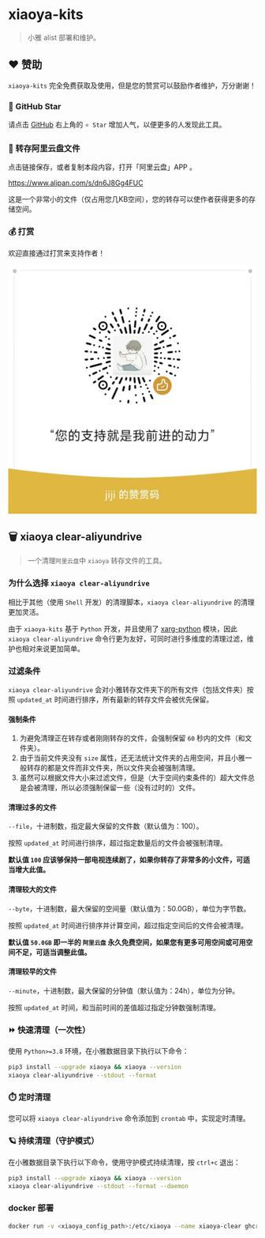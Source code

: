 # xiaoya-kits

> 小雅 alist 部署和维护。

## ❤️ 赞助

`xiaoya-kits` 完全免费获取及使用，但是您的赞赏可以鼓励作者维护，万分谢谢！

### 🌟 GitHub Star

请点击 [GitHub](https://github.com/podboy/xiaoya-kits) 右上角的 `⭐ Star` 增加人气，以便更多的人发现此工具。

### 💽 转存阿里云盘文件

点击链接保存，或者复制本段内容，打开「阿里云盘」APP 。

<https://www.alipan.com/s/dn6J8Gg4FUC>

这是一个非常小的文件（仅占用您几KB空间），您的转存可以使作者获得更多的存储空间。

### 💰 打赏

欢迎直接通过打赏来支持作者！

![微信赞赏码](.resource/wechatpay_rewardcode.jpg)

## 🗑️ xiaoya clear-aliyundrive

> 一个清理`阿里云盘`中 `xiaoya` 转存文件的工具。

### 为什么选择 `xiaoya clear-aliyundrive`

相比于其他（使用 `Shell` 开发）的清理脚本，`xiaoya clear-aliyundrive` 的清理更加灵活。

由于 `xiaoya-kits` 基于 `Python` 开发，并且使用了 [xarg-python](https://github.com/bondbox/xarg-python) 模块，因此 `xiaoya clear-aliyundrive` 命令行更为友好，可同时进行多维度的清理过滤，维护也相对来说更加简单。

### 过滤条件

`xiaoya clear-aliyundrive` 会对小雅转存文件夹下的所有文件（包括文件夹）按照 `updated_at` 时间进行排序，所有最新的转存文件会被优先保留。

#### 强制条件

1. 为避免清理正在转存或者刚刚转存的文件，会强制保留 `60` 秒内的文件（和文件夹）。
2. 由于当前文件夹没有 `size` 属性，还无法统计文件夹的占用空间，并且小雅一般转存的都是文件而非文件夹，所以文件夹会被强制清理。
3. 虽然可以根据文件大小来过滤文件，但是（大于空间约束条件的）超大文件总是会被清理，所以必须强制保留一些（没有过时的）文件。

#### 清理过多的文件

`--file`，十进制数，指定最大保留的文件数（默认值为：100）。

按照 `updated_at` 时间进行排序，超过指定数量后的文件会被强制清理。

**默认值 `100` 应该够保持一部电视连续剧了，如果你转存了非常多的小文件，可适当增大此值。**

#### 清理较大的文件

`--byte`，十进制数，最大保留的空间量（默认值为：50.0GB），单位为字节数。

按照 `updated_at` 时间进行排序并计算空间，超过指定空间后的文件会被清理。

**默认值 `50.0GB` 即一半的 `阿里云盘` 永久免费空间，如果您有更多可用空间或可用空间不足，可适当调整此值。**

#### 清理较早的文件

`--minute`，十进制数，最大保留的分钟值（默认值为：24h），单位为分钟。

按照 `updated_at` 时间，和当前时间的差值超过指定分钟数强制清理。

### ⏩ 快速清理（一次性）

使用 `Python>=3.8` 环境，在小雅数据目录下执行以下命令：

```bash
pip3 install --upgrade xiaoya && xiaoya --version
xiaoya clear-aliyundrive --stdout --format
```

### ⏱️ 定时清理

您可以将 `xiaoya clear-aliyundrive` 命令添加到 `crontab` 中，实现定时清理。

### 🪐 持续清理（守护模式）

在小雅数据目录下执行以下命令，使用守护模式持续清理，按 `ctrl+c` 退出：

```bash
pip3 install --upgrade xiaoya && xiaoya --version
xiaoya clear-aliyundrive --stdout --format --daemon
```

### docker 部署

```bash
docker run -v <xiaoya_config_path>:/etc/xiaoya --name xiaoya-clear ghcr.io/podboy/xiaoya-clear:latest
```
